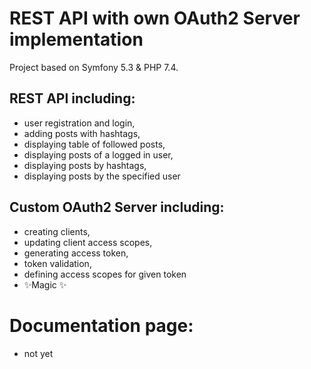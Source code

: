 # REST API with own OAuth2 Server implementation
Project based on Symfony 5.3 & PHP 7.4.

## REST API including:
- user registration and login,
- adding posts with hashtags,
- displaying table of followed posts,
- displaying posts of a logged in user,
- displaying posts by hashtags,
- displaying posts by the specified user

## Custom OAuth2 Server including:
- creating clients,
- updating client access scopes,
- generating access token,
- token validation,
- defining access scopes for given token
- ✨Magic ✨

# Documentation page:
- not yet
